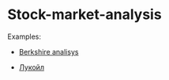 # Stock-market-analysis

Examples: 
- [Berkshire analisys](https://github.com/Urzhumtsev1/Stock-market-analysis/blob/master/finance/BRK-A.ipynb)

- [Лукойл](https://github.com/Urzhumtsev1/Stock-market-analysis/blob/master/gas_oil/LKOH.ipynb) 